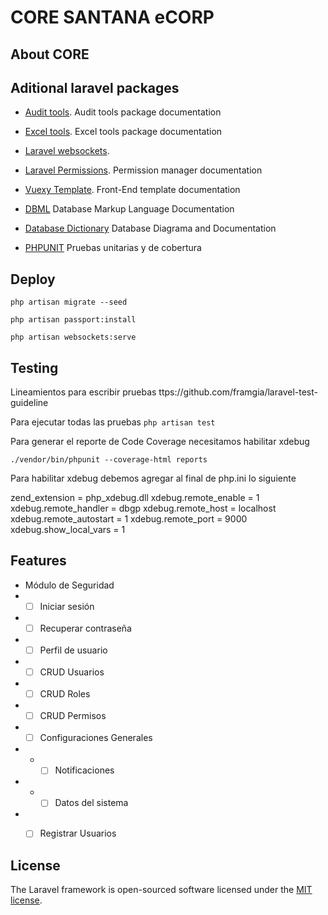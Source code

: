 # CORE SANTANA eCORP

## About CORE

## Aditional laravel packages

-   [Audit tools](http://www.laravel-auditing.com/). Audit tools package documentation
-   [Excel tools](https://laravel-excel.com/). Excel tools package documentation
-   [Laravel websockets](https://beyondco.de/docs/laravel-websockets). 
-   [Laravel Permissions](https://spatie.be/docs/laravel-permission/). Permission manager documentation

-   [Vuexy Template](https://pixinvent.com/demo/vuexy-vuejs-admin-dashboard-template/documentation/guide/laravel-integration/installation.html). Front-End template documentation

-   [DBML](https://www.dbml.org/docs/) Database Markup Language Documentation
-   [Database Dictionary](https://dbdocs.io/dexterx17/core) Database Diagrama and Documentation

-   [PHPUNIT](https://phpunit.readthedocs.io/es/latest/) Pruebas unitarias y de cobertura

## Deploy

```
php artisan migrate --seed
```

```
php artisan passport:install
```

```
php artisan websockets:serve 
```

## Testing

Lineamientos para escribir pruebas  ttps://github.com/framgia/laravel-test-guideline

Para ejecutar todas las pruebas 
 ```php artisan test ```

Para generar el reporte de Code Coverage necesitamos habilitar xdebug

 ```./vendor/bin/phpunit --coverage-html reports ```

Para habilitar xdebug debemos agregar al final de php.ini lo siguiente

zend_extension = php_xdebug.dll
xdebug.remote_enable = 1
xdebug.remote_handler = dbgp
xdebug.remote_host = localhost
xdebug.remote_autostart = 1
xdebug.remote_port = 9000
xdebug.show_local_vars = 1

## Features

- Módulo de Seguridad
- - [ ] Iniciar sesión 
- - [ ] Recuperar contraseña
- - [ ] Perfil de usuario
- - [ ] CRUD Usuarios
- - [ ] CRUD Roles
- - [ ] CRUD Permisos
- - [ ] Configuraciones Generales
- - - [ ] Notificaciones
- - - [ ] Datos del sistema
- - [ ] Registrar Usuarios


## License

The Laravel framework is open-sourced software licensed under the [MIT license](https://opensource.org/licenses/MIT).

